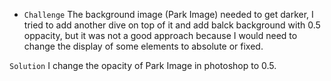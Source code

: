 - `Challenge` The background image (Park Image) needed to get darker, I tried to add another dive on top of it and add balck background with 0.5 oppacity, but it was not a good approach because I would need to change the display of some elements to absolute or fixed.

`Solution` I change the opacity of Park Image in photoshop to 0.5.